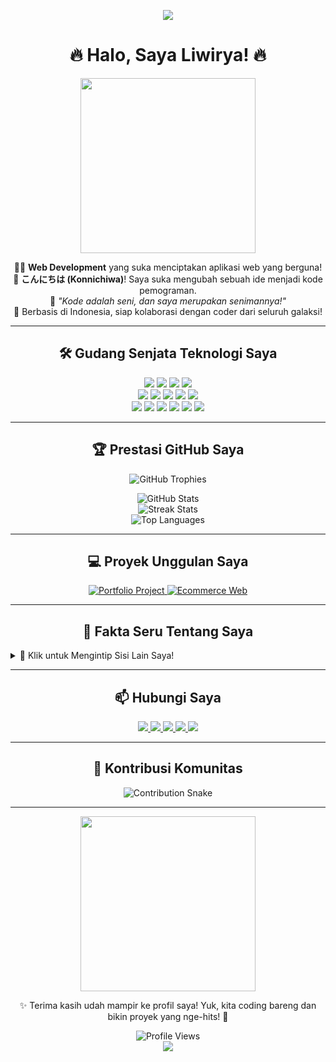 <!-- Header dengan animasi teks yang super keren -->
<p align="center">
  <img src="https://readme-typing-svg.demolab.com?font=Fira+Code&pause=1000&width=435&lines=Wira+Liwirya+-+404">
</p>

<!-- Intro singkat yang penuh energi -->
<h1 align="center">🔥 Halo, Saya Liwirya! 🔥</h1>
<p align="center">
  <img src="https://media.giphy.com/media/26gsjczbKZXrESr7W/giphy.gif" width="280" />
</p>
<p align="center">
  👨‍💻 <b>Web Development</b> yang suka menciptakan aplikasi web yang berguna! <br>
  🌟 <b>こんにちは (Konnichiwa)</b>! Saya suka mengubah sebuah ide menjadi kode pemograman. <br>
  🚀 <i>"Kode adalah seni, dan saya merupakan senimannya!"</i> <br>
  📍 Berbasis di Indonesia, siap kolaborasi dengan coder dari seluruh galaksi!
</p>

---

<h2 align="center">🛠️ Gudang Senjata Teknologi Saya</h2>
<p align="center">
  <!-- Bahasa Pemrograman -->
  <img src="https://img.shields.io/badge/JavaScript-F7DF1E?style=flat-square&logo=javascript&logoColor=black" />
  <img src="https://img.shields.io/badge/TypeScript-007ACC?style=flat-square&logo=typescript&logoColor=white" />
  <img src="https://img.shields.io/badge/HTML5-E34F26?style=flat-square&logo=html5&logoColor=white" />
  <img src="https://img.shields.io/badge/CSS3-1572B6?style=flat-square&logo=css3&logoColor=white" />
  <br />
  <!-- Framework & Library -->
  <img src="https://img.shields.io/badge/React-61DAFB?style=flat-square&logo=react&logoColor=black" />
  <img src="https://img.shields.io/badge/Next.js-000000?style=flat-square&logo=next.js&logoColor=white" />
  <img src="https://img.shields.io/badge/Tailwind_CSS-38B2AC?style=flat-square&logo=tailwind-css&logoColor=white" />
  <img src="https://img.shields.io/badge/Node.js-339933?style=flat-square&logo=node.js&logoColor=white" />
  <img src="https://img.shields.io/badge/Express.js-000000?style=flat-square&logo=express&logoColor=white" />
  <br />
  <!-- Database & Tools -->
  <img src="https://img.shields.io/badge/MongoDB-47A248?style=flat-square&logo=mongodb&logoColor=white" />
  <img src="https://img.shields.io/badge/Prisma-2D3748?style=flat-square&logo=prisma&logoColor=white" />
  <img src="https://img.shields.io/badge/Git-F05032?style=flat-square&logo=git&logoColor=white" />
  <img src="https://img.shields.io/badge/GitHub-181717?style=flat-square&logo=github&logoColor=white" />
  <img src="https://img.shields.io/badge/VS_Code-007ACC?style=flat-square&logo=visual-studio-code&logoColor=white" />
  <img src="https://img.shields.io/badge/Figma-F24E1E?style=flat-square&logo=figma&logoColor=white" />
</p>

---

<h2 align="center">🏆 Prestasi GitHub Saya</h2>
<p align="center">
  <img src="https://github-profile-trophy.vercel.app/?username=wiraliwirya&theme=onedark&no-frame=true&margin-w=15&margin-h=15" alt="GitHub Trophies" />
</p>
<p align="center">
  <img src="https://github-readme-stats.vercel.app/api?username=wiraliwirya&show_icons=true&theme=onedark&hide=stars,issues&count_private=true&hide_border=true" alt="GitHub Stats" />
  <br/>
  <img src="https://github-readme-streak-stats.herokuapp.com?user=wiraliwirya&theme=javascript-dark&locale=id&date_format=j%20M%5B%20Y%5D" alt="Streak Stats" />
  <br/>
  <img src="https://github-readme-stats.vercel.app/api/top-langs/?username=wiraliwirya&layout=compact&theme=onedark&hide_border=true" alt="Top Languages" />
</p>

---

<h2 align="center">💻 Proyek Unggulan Saya</h2>
<p align="center">
  <a href="https://github.com/Liwirya/project-portfolio">
    <img src="https://github-readme-stats.vercel.app/api/pin/?username=Liwirya&repo=project-portfolio&theme=onedark&hide_border=true" alt="Portfolio Project" />
  </a>
  <a href="https://github.com/Liwirya/ecommerce-web">
    <img src="https://github-readme-stats.vercel.app/api/pin/?username=Liwirya&repo=ecommerce-web&theme=onedark&hide_border=true" alt="Ecommerce Web" />
  </a>
</p>

---

<h2 align="center">🎈 Fakta Seru Tentang Saya</h2>
<details>
  <summary>🤩 Klik untuk Mengintip Sisi Lain Saya!</summary>
  <ul>
    <li>🐞 <b>Pemburu Bug</b>: Pernah menghabiskan 2 jam gara-gara titik koma yang bandel!</li>
    <li>☕ <b>Kopi Addict</b>: Tanpa kopi, kodeku mungkin cuma setengah hidup!</li>
  </ul>
</details>

---

<h2 align="center">📫 Hubungi Saya</h2>
<p align="center">
  <a href="mailto:wiraliwirya@gmail.com">
    <img src="https://img.shields.io/badge/Email-D14836?style=flat-square&logo=gmail&logoColor=white" />
  </a>
  <a href="https://linkedin.com/in/liwirya">
    <img src="https://img.shields.io/badge/LinkedIn-0077B5?style=flat-square&logo=linkedin&logoColor=white" />
  </a>
  <a href="https://x.com/Liwirya">
    <img src="https://img.shields.io/badge/X-1DA1F2?style=flat-square&logo=x&logoColor=white" />
  </a>
  <a href="https://portfolio.liwirya.dev">
    <img src="https://img.shields.io/badge/Portfolio-FF2D55?style=flat-square&logo=web&logoColor=white" />
  </a>
  <a href="https://instagram.com/liwirya">
    <img src="https://img.shields.io/badge/Instagram-E4405F?style=flat-square&logo=instagram&logoColor=white" />
  </a>
</p>

---

<h2 align="center">🌟 Kontribusi Komunitas</h2>
<p align="center">
  <img src="https://github-contribution-snake.vercel.app/output?github_user_name=Liwirya&color_snake=FF2D55&color_dots=#1a1a1a,#FF2D55,#2D3748,#61DAFB,#47A248" alt="Contribution Snake" />
</p>

---

<p align="center">
  <img src="https://media.giphy.com/media/LmNwrBhejkK9EFP504/giphy.gif" width="280" />
</p>

<p align="center">
  ✨ Terima kasih udah mampir ke profil saya! Yuk, kita coding bareng dan bikin proyek yang nge-hits! 🚀
</p>

<!-- Footer dengan visitor counter dan badge -->
<p align="center">
  <img src="https://komarev.com/ghpvc/?username=Liwirya&style=flat-square&color=FF2D55" alt="Profile Views" />
  <br />
  <img src="https://img.shields.io/badge/Made_with_❤️_in_Indonesia-FF2D55?style=flat-square" />
</p>
